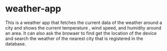 # weather-app
This is a weather app that fetches the current data of the weather around a city and shows the current temperature , wind speed, and humidity around an area. It can also ask the browaer to find get the location of the device and search the weather of the nearest city that is registered in the database.